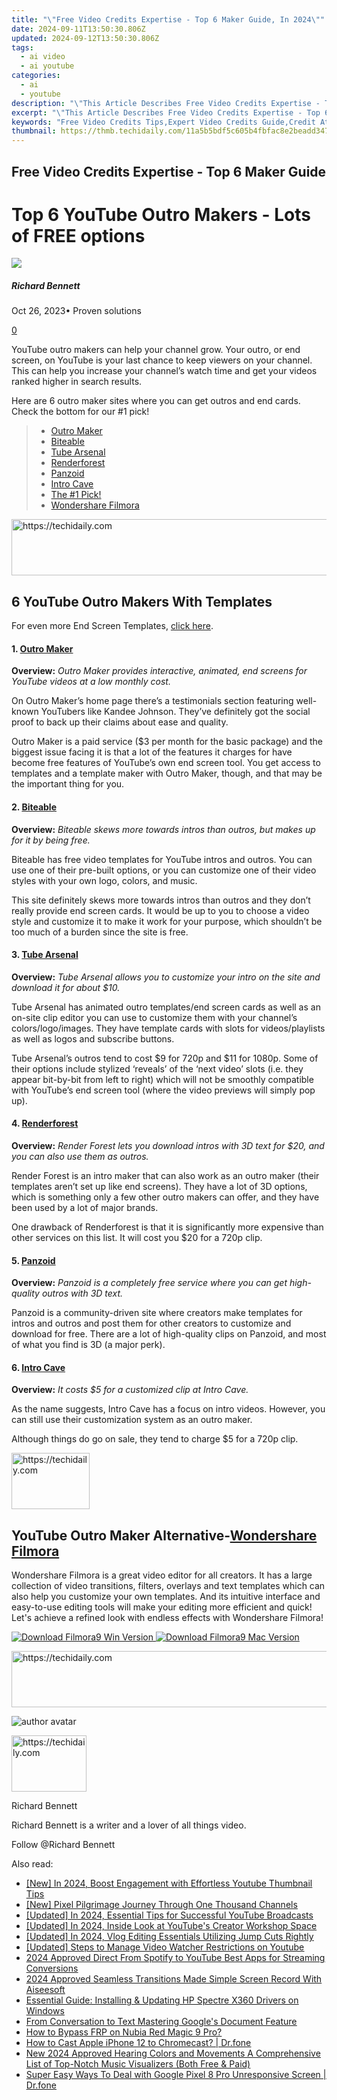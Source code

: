 ```yaml
---
title: "\"Free Video Credits Expertise - Top 6 Maker Guide, In 2024\""
date: 2024-09-11T13:50:30.806Z
updated: 2024-09-12T13:50:30.806Z
tags:
  - ai video
  - ai youtube
categories:
  - ai
  - youtube
description: "\"This Article Describes Free Video Credits Expertise - Top 6 Maker Guide, In 2024\""
excerpt: "\"This Article Describes Free Video Credits Expertise - Top 6 Maker Guide, In 2024\""
keywords: "Free Video Credits Tips,Expert Video Credits Guide,Credit Attribution for Videos,Video Maker Credit Advice,Top Video Credits Strategies,Essential Video Credits Tutorial,Best Practices in Video Crediting"
thumbnail: https://thmb.techidaily.com/11a5b5bdf5c605b4fbfac8e2beadd347faae794edca9da0873a40e49d2c700e6.jpg
---
```


## Free Video Credits Expertise - Top 6 Maker Guide

# Top 6 YouTube Outro Makers - Lots of FREE options

![](https://images.wondershare.com/filmora/article-images/richard-bennett.jpg)

##### Richard Bennett

 Oct 26, 2023• Proven solutions

[0](#commentsBoxSeoTemplate)

YouTube outro makers can help your channel grow. Your outro, or end screen, on YouTube is your last chance to keep viewers on your channel. This can help you increase your channel’s watch time and get your videos ranked higher in search results.

Here are 6 outro maker sites where you can get outros and end cards. Check the bottom for our #1 pick!

> * [Outro Maker](#outromaker)
> * [Biteable](#biteable)
> * [Tube Arsenal](#tubearsenal)
> * [Renderforest](#renderforest)
> * [Panzoid](#Panzoid)
> * [Intro Cave](#introcave)
> * [The #1 Pick!](#one)
> * [Wondershare Filmora](#filmora)

<!-- affiliate ads begin -->
<a href="https://bluettius.sjv.io/c/5597632/2139119/17108" target="_top" id="2139119">
  <img src="//a.impactradius-go.com/display-ad/17108-2139119" border="0" alt="https://techidaily.com" width="728" height="90"/>
</a>
<img height="0" width="0" src="https://bluettius.sjv.io/i/5597632/2139119/17108" style="position:absolute;visibility:hidden;" border="0" />
<!-- affiliate ads end -->

## 6 YouTube Outro Makers With Templates

For even more End Screen Templates, [click here](https://www.filmora.io/community-blog/free-youtube-end-screen-templates%21-plus%3B-how-to-build-your-301.html).

#### 1. [Outro Maker](https://outromaker.com/blog/free-outro-templates-for-download)

**Overview:** _Outro Maker provides interactive, animated, end screens for YouTube videos at a low monthly cost._

On Outro Maker’s home page there’s a testimonials section featuring well-known YouTubers like Kandee Johnson. They’ve definitely got the social proof to back up their claims about ease and quality.

Outro Maker is a paid service ($3 per month for the basic package) and the biggest issue facing it is that a lot of the features it charges for have become free features of YouTube’s own end screen tool. You get access to templates and a template maker with Outro Maker, though, and that may be the important thing for you.

#### 2. [Biteable](https://biteable.com/)

**Overview:** _Biteable skews more towards intros than outros, but makes up for it by being free._

Biteable has free video templates for YouTube intros and outros. You can use one of their pre-built options, or you can customize one of their video styles with your own logo, colors, and music.

This site definitely skews more towards intros than outros and they don’t really provide end screen cards. It would be up to you to choose a video style and customize it to make it work for your purpose, which shouldn’t be too much of a burden since the site is free.

#### 3. [Tube Arsenal](https://tubearsenal.com/)

**Overview:** _Tube Arsenal allows you to customize your intro on the site and download it for about $10._

Tube Arsenal has animated outro templates/end screen cards as well as an on-site clip editor you can use to customize them with your channel’s colors/logo/images. They have template cards with slots for videos/playlists as well as logos and subscribe buttons.

Tube Arsenal’s outros tend to cost $9 for 720p and $11 for 1080p. Some of their options include stylized ‘reveals’ of the ‘next video’ slots (i.e. they appear bit-by-bit from left to right) which will not be smoothly compatible with YouTube’s end screen tool (where the video previews will simply pop up).

#### 4. [Renderforest](https://www.renderforest.com/)

**Overview:** _Render Forest lets you download intros with 3D text for $20, and you can also use them as outros._

Render Forest is an intro maker that can also work as an outro maker (their templates aren’t set up like end screens). They have a lot of 3D options, which is something only a few other outro makers can offer, and they have been used by a lot of major brands.

One drawback of Renderforest is that it is significantly more expensive than other services on this list. It will cost you $20 for a 720p clip.

#### 5. [Panzoid](https://panzoid.com/)

**Overview:** _Panzoid is a completely free service where you can get high-quality outros with 3D text._

Panzoid is a community-driven site where creators make templates for intros and outros and post them for other creators to customize and download for free. There are a lot of high-quality clips on Panzoid, and most of what you find is 3D (a major perk).

#### 6. [Intro Cave](https://introcave.com/)

**Overview:** _It costs $5 for a customized clip at Intro Cave._

As the name suggests, Intro Cave has a focus on intro videos. However, you can still use their customization system as an outro maker.

Although things do go on sale, they tend to charge $5 for a 720p clip.

<!-- affiliate ads begin -->
<a href="https://25home.pxf.io/c/5597632/2123468/16836" target="_top" id="2123468">
  <img src="//a.impactradius-go.com/display-ad/16836-2123468" border="0" alt="https://techidaily.com" width="125" height="90"/>
</a>
<img height="0" width="0" src="https://25home.pxf.io/i/5597632/2123468/16836" style="position:absolute;visibility:hidden;" border="0" />
<!-- affiliate ads end -->

## YouTube Outro Maker Alternative-[Wondershare Filmora](https://tools.techidaily.com/wondershare/filmora/download/)

Wondershare Filmora is a great video editor for all creators. It has a large collection of video transitions, filters, overlays and text templates which can also help you customize your own templates. And its intuitive interface and easy-to-use editing tools will make your editing more efficient and quick! Let's achieve a refined look with endless effects with Wondershare Filmora!

[![Download Filmora9 Win Version](https://images.wondershare.com/filmora/guide/download-btn-win.jpg) ](https://tools.techidaily.com/wondershare/filmora/download/) [![Download Filmora9 Mac Version](https://images.wondershare.com/filmora/guide/download-btn-mac.jpg) ](https://tools.techidaily.com/wondershare/filmora/download/)

<!-- affiliate ads begin -->
<a href="https://appsumo.8odi.net/c/5597632/2132161/7443" target="_top" id="2132161">
  <img src="//a.impactradius-go.com/display-ad/7443-2132161" border="0" alt="https://techidaily.com" width="728" height="90"/>
</a>
<img height="0" width="0" src="https://appsumo.8odi.net/i/5597632/2132161/7443" style="position:absolute;visibility:hidden;" border="0" />
<!-- affiliate ads end -->

![author avatar](https://images.wondershare.com/filmora/article-images/richard-bennett.jpg)

<!-- affiliate ads begin -->
<a href="https://aligracehair.sjv.io/c/5597632/2135349/19272" target="_top" id="2135349">
  <img src="//a.impactradius-go.com/display-ad/19272-2135349" border="0" alt="https://techidaily.com" width="120" height="90"/>
</a>
<img height="0" width="0" src="https://aligracehair.sjv.io/i/5597632/2135349/19272" style="position:absolute;visibility:hidden;" border="0" />
<!-- affiliate ads end -->

Richard Bennett

Richard Bennett is a writer and a lover of all things video.

Follow @Richard Bennett

<ins class="adsbygoogle"
     style="display:block"
     data-ad-format="autorelaxed"
     data-ad-client="ca-pub-7571918770474297"
     data-ad-slot="1223367746"></ins>

<ins class="adsbygoogle"
     style="display:block"
     data-ad-client="ca-pub-7571918770474297"
     data-ad-slot="8358498916"
     data-ad-format="auto"
     data-full-width-responsive="true"></ins>

<span class="atpl-alsoreadstyle">Also read:</span>
<div><ul>
<li><a href="https://youtube-docs.techidaily.com/n-2024-boost-engagement-with-effortless-youtube-thumbnail-tips/"><u>[New] In 2024, Boost Engagement with Effortless Youtube Thumbnail Tips</u></a></li>
<li><a href="https://youtube-help.techidaily.com/new-pixel-pilgrimage-journey-through-one-thousand-channels/"><u>[New] Pixel Pilgrimage Journey Through One Thousand Channels</u></a></li>
<li><a href="https://youtube-docs.techidaily.com/ed-in-2024-essential-tips-for-successful-youtube-broadcasts/"><u>[Updated] In 2024, Essential Tips for Successful YouTube Broadcasts</u></a></li>
<li><a href="https://youtube-docs.techidaily.com/ed-in-2024-inside-look-at-youtubes-creator-workshop-space/"><u>[Updated] In 2024, Inside Look at YouTube's Creator Workshop Space</u></a></li>
<li><a href="https://youtube-docs.techidaily.com/ed-in-2024-vlog-editing-essentials-utilizing-jump-cuts-rightly/"><u>[Updated] In 2024, Vlog Editing Essentials Utilizing Jump Cuts Rightly</u></a></li>
<li><a href="https://youtube-docs.techidaily.com/ed-steps-to-manage-video-watcher-restrictions-on-youtube/"><u>[Updated] Steps to Manage Video Watcher Restrictions on Youtube</u></a></li>
<li><a href="https://youtube-docs.techidaily.com/approved-direct-from-spotify-to-youtube-best-apps-for-streaming-conversions/"><u>2024 Approved Direct From Spotify to YouTube Best Apps for Streaming Conversions</u></a></li>
<li><a href="https://screen-sharing-recording.techidaily.com/2024-approved-seamless-transitions-made-simple-screen-record-with-aiseesoft/"><u>2024 Approved Seamless Transitions Made Simple Screen Record With Aiseesoft</u></a></li>
<li><a href="https://hardware-updates.techidaily.com/essential-guide-installing-and-updating-hp-spectre-x360-drivers-on-windows/"><u>Essential Guide: Installing & Updating HP Spectre X360 Drivers on Windows</u></a></li>
<li><a href="https://extra-hints.techidaily.com/from-conversation-to-text-mastering-googles-document-feature/"><u>From Conversation to Text Mastering Google's Document Feature</u></a></li>
<li><a href="https://bypass-frp.techidaily.com/how-to-bypass-frp-on-nubia-red-magic-9-pro-by-drfone-android/"><u>How to Bypass FRP on Nubia Red Magic 9 Pro?</u></a></li>
<li><a href="https://screen-mirror.techidaily.com/how-to-cast-apple-iphone-12-to-chromecast-drfone-by-drfone-ios/"><u>How to Cast Apple iPhone 12 to Chromecast? | Dr.fone</u></a></li>
<li><a href="https://audio-editing.techidaily.com/new-2024-approved-hearing-colors-and-movements-a-comprehensive-list-of-top-notch-music-visualizers-both-free-and-paid/"><u>New 2024 Approved Hearing Colors and Movements A Comprehensive List of Top-Notch Music Visualizers (Both Free & Paid)</u></a></li>
<li><a href="https://howto.techidaily.com/super-easy-ways-to-deal-with-google-pixel-8-pro-unresponsive-screen-drfone-by-drfone-fix-android-problems-fix-android-problems/"><u>Super Easy Ways To Deal with Google Pixel 8 Pro Unresponsive Screen | Dr.fone</u></a></li>
</ul></div>

